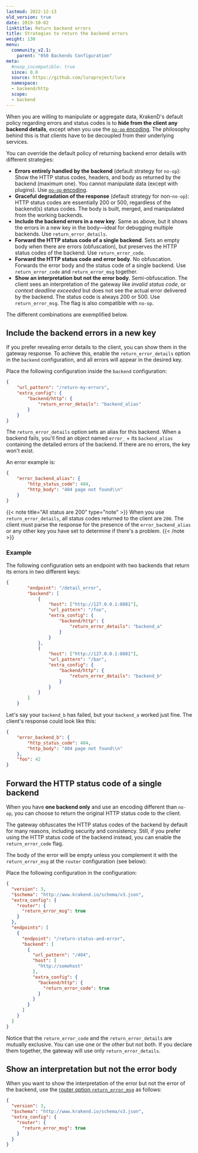 ```yaml
---
lastmod: 2022-12-13
old_version: true
date: 2019-10-02
linktitle: Return backend errors
title: Strategies to return the backend errors
weight: 130
menu:
  community_v2.1:
    parent: "050 Backends Configuration"
meta:
  #noop_incompatible: true
  since: 0.8
  source: https://github.com/luraproject/lura
  namespace:
  - backend/http
  scope:
  - backend
---
```


When you are willing to manipulate or aggregate data, KrakenD's default policy regarding errors and status codes is to **hide from the client any backend details**, except when you use the [`no-op` encoding](/docs/v2.1/endpoints/no-op/). The philosophy behind this is that clients have to be decoupled from their underlying services.

You can override the default policy of returning backend error details with different strategies:

- **Errors entirely handled by the backend** (default strategy for `no-op`): Show the HTTP status codes, headers, and body as returned by the backend (maximum one). You cannot manipulate data (except with plugins). Use [`no-op` encoding](/docs/v2.1/endpoints/no-op/).
- **Graceful degradation of the response** (default strategy for non-`no-op`): HTTP status codes are essentially 200 or 500, regardless of the backend(s) status codes. The body is built, merged, and manipulated from the working backends.
- **Include the backend errors in a new key**. Same as above, but it shows the errors in a new key in the body—ideal for debugging multiple backends. Use `return_error_details`.
- **Forward the HTTP status code of a single backend**. Sets an empty body when there are errors (obfuscation), but preserves the HTTP status codes of the backend. Use `return_error_code`.
- **Forward the HTTP status code and error body**. No obfuscation. Forwards the error body and the status code of a single backend. Use `return_error_code` and `return_error_msg` together.
- **Show an interpretation but not the error body**. Semi-obfuscation. The client sees an interpretation of the gateway like *invalid status code*, or *context deadline exceeded* but does not see the actual error delivered by the backend. The status code is always 200 or 500. Use `return_error_msg`. The flag is also compatible with `no-op`.

The different combinations are exemplified below.

## Include the backend errors in a new key
If you prefer revealing error details to the client, you can show them in the gateway response. To achieve this, enable the `return_error_details` option in the `backend` configuration, and all errors will appear in the desired key.

Place the following configuration inside the `backend` configuration:

```json
{
    "url_pattern": "/return-my-errors",
    "extra_config": {
        "backend/http": {
            "return_error_details": "backend_alias"
        }
    }
}
```

The `return_error_details` option sets an alias for this backend. When a backend fails, you'll find an object named `error_` + its `backend_alias` containing the detailed errors of the backend. If there are no errors, the key won't exist.

An error example is:

```json
{
    "error_backend_alias": {
        "http_status_code": 404,
        "http_body": "404 page not found\\n"
    }
}
```

{{< note title="All status are 200" type="note" >}}
When you use `return_error_details`, all status codes returned to the client are `200`. The client must parse the response for the presence of the `error_backend_alias` or any other key you have set to determine if there's a problem.
{{< /note >}}


### Example
The following configuration sets an endpoint with two backends that return its errors in two different keys:

```json
{
        "endpoint": "/detail_error",
        "backend": [
            {
                "host": ["http://127.0.0.1:8081"],
                "url_pattern": "/foo",
                "extra_config": {
                    "backend/http": {
                        "return_error_details": "backend_a"
                    }
                }
            },
            {
                "host": ["http://127.0.0.1:8081"],
                "url_pattern": "/bar",
                "extra_config": {
                    "backend/http": {
                        "return_error_details": "backend_b"
                    }
                }
            }
        ]
    }
```

Let's say your `backend_b` has failed, but your `backend_a` worked just fine. The client's response could look like this:

```json
{
    "error_backend_b": {
        "http_status_code": 404,
        "http_body": "404 page not found\\n"
    },
    "foo": 42
}
```

## Forward the HTTP status code of a single backend
When you have **one backend only** and use an encoding different than `no-op`, you can choose to return the original HTTP status code to the client.

The gateway obfuscates the HTTP status codes of the backend by default for many reasons, including security and consistency. Still, if you prefer using the HTTP status code of the backend instead, you can enable the `return_error_code` flag.

The body of the error will be empty unless you complement it with the `return_error_msg` at the `router` configuration (see below):

Place the following configuration in the configuration:

```json
{
  "version": 3,
  "$schema": "http://www.krakend.io/schema/v3.json",
  "extra_config": {
    "router": {
      "return_error_msg": true
    }
  },
  "endpoints": [
    {
      "endpoint": "/return-status-and-error",
      "backend": [
        {
          "url_pattern": "/404",
          "host": [
            "http://somehost"
          ],
          "extra_config": {
            "backend/http": {
              "return_error_code": true
            }
          }
        }
      ]
    }
  ]
}
```

Notice that the `return_error_code` and the `return_error_details` are mutually exclusive. You can use one or the other but not both. If you declare them together, the gateway will use only `return_error_details`.


## Show an interpretation but not the error body
When you want to show the interpretation of the error but not the error of the backend, use the [router option `return_error_msg`](/docs/v2.1/service-settings/router-options/) as follows:

```json
{
  "version": 3,
  "$schema": "http://www.krakend.io/schema/v3.json",
  "extra_config": {
    "router": {
      "return_error_msg": true
    }
  }
}
```